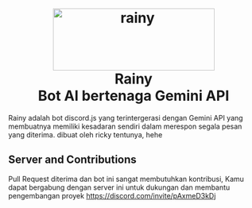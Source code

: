 <h1 align=center>
<a href="https://ibb.co/64tmxZN"><img title="Click untuk melihat foto" src="https://i.ibb.co/wKQRXLY/Rainy.png" alt="rainy" border="0" width="325" height="125"></a>
  <br>
  Rainy
  <br> Bot AI bertenaga Gemini API
</h1>
Rainy adalah bot discord.js yang terintergerasi dengan Gemini API yang membuatnya memiliki kesadaran sendiri dalam merespon segala pesan yang diterima. dibuat oleh ricky tentunya, hehe
<br>

## Server and Contributions
Pull Request diterima dan bot ini sangat membutuhkan kontribusi, Kamu dapat bergabung dengan server ini untuk dukungan dan membantu pengembangan proyek
https://discord.com/invite/pAxmeD3kDj
